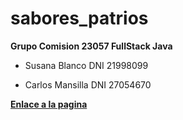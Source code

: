 # sabores_patrios
**Grupo Comision 23057 FullStack Java**
- Susana Blanco DNI 21998099

- Carlos Mansilla DNI 27054670

[**Enlace a la pagina**](https://sublanco.github.io/sabores_patrios)
